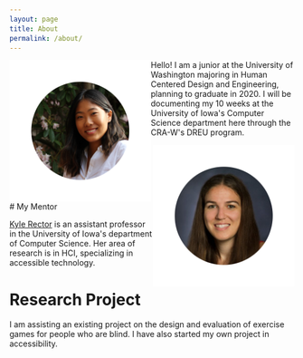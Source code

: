 ```yaml
---
layout: page
title: About
permalink: /about/
---
```

<img style="float: left;" src="/images/amelia.png" width="250px"/>

Hello! I am a junior at the University of Washington majoring in Human Centered Design and Engineering, planning to graduate in 2020. I will be documenting my 10 weeks at the University of Iowa's Computer Science department here through the CRA-W's DREU program.

<img style="float: right;" src="/images/kyle.png" width="250px"/>
# My Mentor


[Kyle Rector](http://homepage.cs.uiowa.edu/~krector/) is an assistant professor in the University of Iowa's department of Computer Science. Her area of research is in HCI, specializing in accessible technology.



# Research Project

I am assisting an existing project on the design and evaluation of exercise games for people who are blind. I have also started my own project in accessibility. 